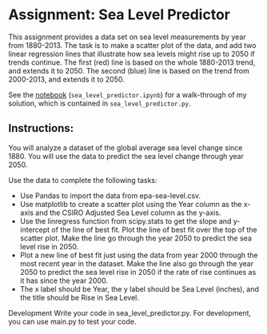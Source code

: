 # Assignment: Sea Level Predictor
This assignment provides a data set on sea level measurements by year from 1880-2013. The task is to make a scatter plot of the data, and add two linear regression lines that illustrate how sea levels might rise up to 2050 if trends continue. The first (red) line is based on the whole 1880-2013 trend, and extends it to 2050. The second (blue) line is based on the trend from 2000-2013, and extends it to 2050.

See the [notebook](https://github.com/richard-booth/sea-level-predictor/blob/main/sea_level_predictor.ipynb) (`sea_level_predictor.ipynb`) for a walk-through of my solution, which is contained in `sea_level_predictor.py`.

## Instructions:

You will analyze a dataset of the global average sea level change since 1880. You will use the data to predict the sea level change through year 2050.

Use the data to complete the following tasks:

- Use Pandas to import the data from epa-sea-level.csv.
- Use matplotlib to create a scatter plot using the Year column as the x-axis and the CSIRO Adjusted Sea Level column as the y-axis.
- Use the linregress function from scipy.stats to get the slope and y-intercept of the line of best fit. Plot the line of best fit over the top of the scatter plot. Make the line go through the year 2050 to predict the sea level rise in 2050.
- Plot a new line of best fit just using the data from year 2000 through the most recent year in the dataset. Make the line also go through the year 2050 to predict the sea level rise in 2050 if the rate of rise continues as it has since the year 2000.
- The x label should be Year, the y label should be Sea Level (inches), and the title should be Rise in Sea Level.

Development
Write your code in sea_level_predictor.py. For development, you can use main.py to test your code.
